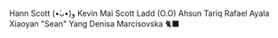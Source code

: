 Hann Scott (•̀ᴗ•́)و
Kevin Mai
Scott Ladd (O.O)
Ahsun Tariq
Rafael Ayala
Xiaoyan "Sean" Yang
Denisa Marcisovska 🐈‍⬛